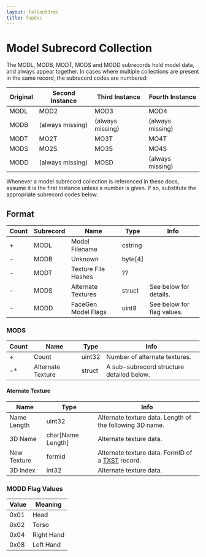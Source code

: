 ```yaml
---
layout: fallout3rec
title: fopdoc
---
```

Model Subrecord Collection
======================

The MODL, MODB, MODT, MODS and MODD subrecords hold model data, and always appear together. In cases where multiple collections are present in the same record, the subrecord codes are numbered:

Original | Second Instance | Third Instance | Fourth Instance
---------|-----------------|----------------|----------------
MODL | MOD2 | MOD3 | MOD4
MODB | (always missing) | (always missing) | (always missing)
MODT | MO2T | MO3T | MO4T
MODS | MO2S | MO3S | MO4S
MODD | (always missing) | MOSD | (always missing)

Whenever a model subrecord collection is referenced in these docs, assume it is the first instance unless a number is given. If so, substitute the appropriate subrecord codes below.

## Format

Count | Subrecord | Name | Type | Info
------|-------|------|------|-----
+ | MODL | Model Filename | cstring |
- | MODB | Unknown | byte[4] |
- | MODT | Texture File Hashes | ?? |
- | MODS | Alternate Textures | struct | See below for details.
- | MODD | FaceGen Model Flags | uint8 | See below for flag values.

### MODS

Count | Name | Type | Info
------|------|------|-----
+ | Count | uint32 | Number of alternate textures.
-* | Alternate Texture | struct | A sub-subrecord structure detailed below.

#### Aternate Texture

Name | Type | Info
-----|------|-----
Name Length | uint32 | Alternate texture data. Length of the following 3D name.
3D Name | char[Name Length] | Alternate texture data.
New Texture | formid | Alternate texture data. FormID of a [TXST](../TXST.html) record.
3D Index | int32 | Alternate texture data.

### MODD Flag Values

Value | Meaning
------|--------
0x01 | Head
0x02 | Torso
0x04 | Right Hand
0x08 | Left Hand
